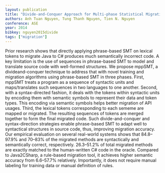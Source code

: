 ```yaml
---
layout: publication
title: "Divide-and-Conquer Approach for Multi-phase Statistical Migration for Source Code"
authors: Anh Tuan Nguyen, Tung Thanh Nguyen, Tien N. Nguyen
conference: ASE
year: 2014
bibkey: nguyen2015divide
tags: ["migration"]
---
```

Prior research shows that directly applying phrase-based SMT on lexical tokens to migrate Java to C# produces
much semantically incorrect code. A key limitation is the use of
sequences in phrase-based SMT to model and translate source
code with well-formed structures. We propose mppSMT, a divideand-conquer technique to address that with novel training and migration algorithms using phrase-based SMT in three phases. First,
mppSMT treats a program as a sequence of syntactic units and
maps/translates such sequences in two languages to one another.
Second, with a syntax-directed fashion, it deals with the tokens
within syntactic units by encoding them with semantic symbols to
represent their data and token types. This encoding via semantic
symbols helps better migration of API usages. Third, the lexical
tokens corresponding to each sememe are mapped or migrated.
The resulting sequences of tokens are merged together to form
the final migrated code. Such divide-and-conquer and syntax-direction strategies enable phrase-based SMT to adapt well to
syntactical structures in source code, thus, improving migration
accuracy. Our empirical evaluation on several real-world systems
shows that 84.8–97.9% and 70–83% of the migrated methods are
syntactically and semantically correct, respectively. 26.3–51.2%
of total migrated methods are exactly matched to the human-written C# code in the oracle. Compared to Java2CSharp, a rule-based migration tool, it achieves higher semantic accuracy from
6.6–57.7% relatively. Importantly, it does not require manual
labeling for training data or manual definition of rules.
